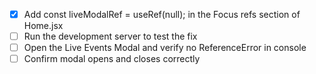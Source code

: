 - [x] Add const liveModalRef = useRef(null); in the Focus refs section of Home.jsx
- [ ] Run the development server to test the fix
- [ ] Open the Live Events Modal and verify no ReferenceError in console
- [ ] Confirm modal opens and closes correctly
